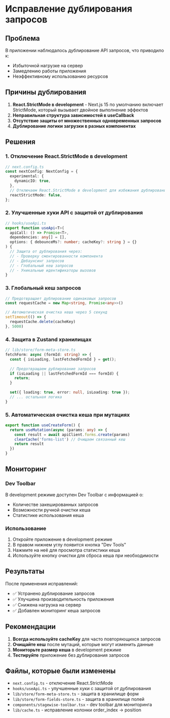 # Исправление дублирования запросов

## Проблема

В приложении наблюдалось дублирование API запросов, что приводило к:
- Избыточной нагрузке на сервер
- Замедлению работы приложения
- Неэффективному использованию ресурсов

## Причины дублирования

1. **React.StrictMode в development** - Next.js 15 по умолчанию включает StrictMode, который вызывает двойное выполнение эффектов
2. **Неправильная структура зависимостей в useCallback**
3. **Отсутствие защиты от множественных одновременных запросов**
4. **Дублирование логики загрузки в разных компонентах**

## Решения

### 1. Отключение React.StrictMode в development

```typescript
// next.config.ts
const nextConfig: NextConfig = {
  experimental: {
    dynamicIO: true,
  },
  // Отключаем React.StrictMode в development для избежания дублирования запросов
  reactStrictMode: false,
};
```

### 2. Улучшенные хуки API с защитой от дублирования

```typescript
// hooks/useApi.ts
export function useApi<T>(
  apiCall: () => Promise<T>,
  dependencies: any[] = [],
  options: { debounceMs?: number; cacheKey?: string } = {}
) {
  // Защита от дублирования через:
  // - Проверку смонтированности компонента
  // - Дебаунсинг запросов
  // - Глобальный кеш запросов
  // - Уникальные идентификаторы вызовов
}
```

### 3. Глобальный кеш запросов

```typescript
// Предотвращает дублирование одинаковых запросов
const requestCache = new Map<string, Promise<any>>()

// Автоматическая очистка кеша через 5 секунд
setTimeout(() => {
  requestCache.delete(cacheKey)
}, 5000)
```

### 4. Защита в Zustand хранилищах

```typescript
// lib/store/form-meta-store.ts
fetchForm: async (formId: string) => {
  const { isLoading, lastFetchedFormId } = get();
  
  // Предотвращаем дублирование запросов
  if (isLoading || lastFetchedFormId === formId) {
    return;
  }
  
  set({ loading: true, error: null, isLoading: true });
  // ... остальная логика
}
```

### 5. Автоматическая очистка кеша при мутациях

```typescript
export function useCreateForm() {
  return useMutation(async (params: any) => {
    const result = await apiClient.forms.create(params)
    clearCache('forms-list') // Очищаем связанный кеш
    return result
  })
}
```

## Мониторинг

### Dev Toolbar

В development режиме доступен Dev Toolbar с информацией о:
- Количестве закешированных запросов
- Возможности ручной очистки кеша
- Статистике использования кеша

### Использование

1. Откройте приложение в development режиме
2. В правом нижнем углу появится кнопка "Dev Tools"
3. Нажмите на неё для просмотра статистики кеша
4. Используйте кнопку очистки для сброса кеша при необходимости

## Результаты

После применения исправлений:
- ✅ Устранено дублирование запросов
- ✅ Улучшена производительность приложения
- ✅ Снижена нагрузка на сервер
- ✅ Добавлен мониторинг кеша запросов

## Рекомендации

1. **Всегда используйте cacheKey** для часто повторяющихся запросов
2. **Очищайте кеш** после мутаций, которые могут изменить данные
3. **Мониторьте размер кеша** в development режиме
4. **Тестируйте** приложение без дублирования запросов

## Файлы, которые были изменены

- `next.config.ts` - отключение React.StrictMode
- `hooks/useApi.ts` - улучшенные хуки с защитой от дублирования
- `lib/store/form-meta-store.ts` - защита в хранилище форм
- `lib/store/form-fields-store.ts` - защита в хранилище полей
- `components/stagewise-toolbar.tsx` - dev toolbar для мониторинга
- `lib/cache.ts` - исправление колонки order_index → position 